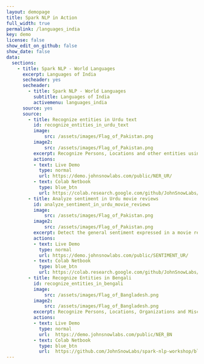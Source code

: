 ```yaml
---
layout: demopage
title: Spark NLP in Action
full_width: true
permalink: /languages_india
key: demo
license: false
show_edit_on_github: false
show_date: false
data:
  sections:  
    - title: Spark NLP - World Languages 
      excerpt: Languages of India 
      secheader: yes
      secheader:
        - title: Spark NLP - World Languages
          subtitle: Languages of India 
          activemenu: languages_india
      source: yes
      source: 
        - title: Recognize entities in Urdu text
          id: recognize_entities_in_urdu_text
          image: 
              src: /assets/images/Flag_of_Pakistan.png
          image2: 
              src: /assets/images/Flag_of_Pakistan.png
          excerpt: Recognize Persons, Locations and other entities using an out of the box pretrained Deep Learning model and language specific embeddings.
          actions:
          - text: Live Demo
            type: normal
            url: https://demo.johnsnowlabs.com/public/NER_UR/
          - text: Colab Netbook
            type: blue_btn
            url: https://colab.research.google.com/github/JohnSnowLabs/spark-nlp-workshop/blob/master/tutorials/streamlit_notebooks/NER.ipynb        
        - title: Analyze sentiment in Urdu movie reviews
          id: analyze_sentiment_in_urdu_movie_reviews
          image: 
              src: /assets/images/Flag_of_Pakistan.png
          image2: 
              src: /assets/images/Flag_of_Pakistan.png
          excerpt: Detect the general sentiment expressed in a movie review or tweet by using our pretrained Spark NLP sentiment analysis model for Urdu language.
          actions:
          - text: Live Demo
            type: normal
            url: https://demo.johnsnowlabs.com/public/SENTIMENT_UR/
          - text: Colab Netbook
            type: blue_btn
            url: https://colab.research.google.com/github/JohnSnowLabs/spark-nlp-workshop/blob/master/tutorials/streamlit_notebooks/SENTIMENT_EN.ipynb        
        - title: Recognize Entities in Bengali
          id: recognize_entities_in_bengali
          image: 
              src: /assets/images/Flag_of_Bangladesh.png
          image2: 
              src: /assets/images/Flag_of_Bangladesh.png
          excerpt: Recognize Persons, Locations, Organizations and Misc entities using an out of the box pretrained Deep Learning model and GloVe word embeddings (glove_840b_300d).
          actions:
          - text: Live Demo
            type: normal
            url:  https://demo.johnsnowlabs.com/public/NER_BN
          - text: Colab Netbook
            type: blue_btn
            url:  https://github.com/JohnSnowLabs/spark-nlp-workshop/blob/master/tutorials/streamlit_notebooks/NER.ipynb      
---
```

